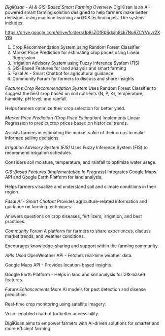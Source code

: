 *DigiKisan - AI & GIS-Based Smart Farming*
*Overview*
DigiKisan is an AI-powered smart farming solution designed to help farmers make better decisions using machine learning and GIS technologies. The system includes:

https://drive.google.com/drive/folders/1p8sZDfRbSdxjh9ck7Nu6ZCYVuvr2XYBi

1. Crop Recommendation System using Random Forest Classifier
2. Market Price Prediction for estimating crop prices using Linear Regression
3. Irrigation Advisory System using Fuzzy Inference System (FIS)
4. GIS-Based Features for land analysis and smart farming
5. Fasal AI - Smart Chatbot for agricultural guidance
6. Community Forum for farmers to discuss and share insights

*Features*
*Crop Recommendation System*
Uses Random Forest Classifier to suggest the best crop based on soil nutrients (N, P, K), temperature, humidity, pH level, and rainfall.

Helps farmers optimize their crop selection for better yield.

*Market Price Prediction (Crop Price Estimation)*
Implements Linear Regression to predict crop prices based on historical trends.

Assists farmers in estimating the market value of their crops to make informed selling decisions.

*Irrigation Advisory System (FIS)*
Uses Fuzzy Inference System (FIS) to recommend irrigation schedules.

Considers soil moisture, temperature, and rainfall to optimize water usage.

*GIS-Based Features (Implementation In Progress)*
Integrates Google Maps API and Google Earth Platform for land analysis.

Helps farmers visualize and understand soil and climate conditions in their region.

 *Fasal AI - Smart Chatbot*
Provides agriculture-related information and guidance on farming techniques.

Answers questions on crop diseases, fertilizers, irrigation, and best practices.

*Community Forum*
A platform for farmers to share experiences, discuss market trends, and weather conditions.

Encourages knowledge-sharing and support within the farming community.

*APIs Used*
OpenWeather API - Fetches real-time weather data.

Google Maps API - Provides location-based insights.

Google Earth Platform - Helps in land and soil analysis for GIS-based features.

*Future Enhancements*
More AI models for pest detection and disease prediction.

Real-time crop monitoring using satellite imagery.

Voice-enabled chatbot for better accessibility.

DigiKisan aims to empower farmers with AI-driven solutions for smarter and more efficient farming.
